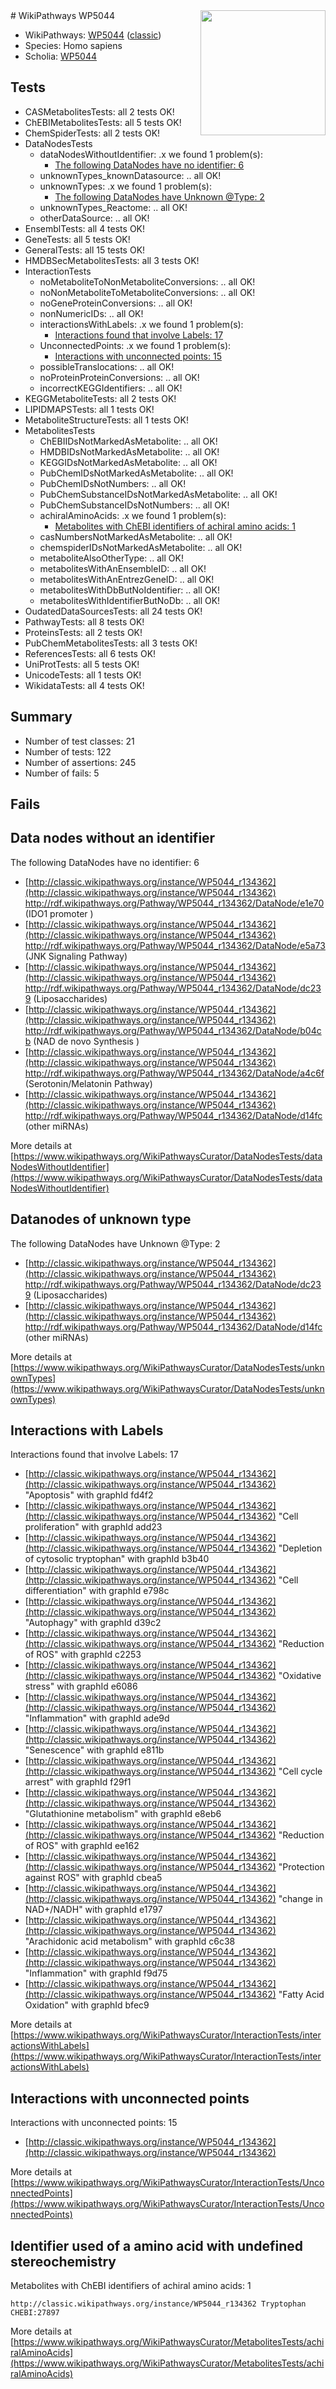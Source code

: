 <img style="float: right; width: 200px" src="https://upload.wikimedia.org/wikipedia/commons/thumb/8/83/Wplogo_with_text_500.png/640px-Wplogo_with_text_500.png" />
# WikiPathways WP5044

* WikiPathways: [WP5044](https://wikipathways.org/pathways/WP5044) ([classic](https://classic.wikipathways.org/instance/WP5044))
* Species: Homo sapiens
* Scholia: [WP5044](https://scholia.toolforge.org/wikipathways/WP5044)
## Tests
* CASMetabolitesTests: all 2 tests OK!
* ChEBIMetabolitesTests: all 5 tests OK!
* ChemSpiderTests: all 2 tests OK!
* DataNodesTests
    * dataNodesWithoutIdentifier: .x we found 1 problem(s):
        * [The following DataNodes have no identifier: 6](#d2d32fa5)
    * unknownTypes_knownDatasource: .. all OK!
    * unknownTypes: .x we found 1 problem(s):
        * [The following DataNodes have Unknown @Type: 2](#839973e0)
    * unknownTypes_Reactome: .. all OK!
    * otherDataSource: .. all OK!
* EnsemblTests: all 4 tests OK!
* GeneTests: all 5 tests OK!
* GeneralTests: all 15 tests OK!
* HMDBSecMetabolitesTests: all 3 tests OK!
* InteractionTests
    * noMetaboliteToNonMetaboliteConversions: .. all OK!
    * noNonMetaboliteToMetaboliteConversions: .. all OK!
    * noGeneProteinConversions: .. all OK!
    * nonNumericIDs: .. all OK!
    * interactionsWithLabels: .x we found 1 problem(s):
        * [Interactions found that involve Labels: 17](#fe97a8bf)
    * UnconnectedPoints: .x we found 1 problem(s):
        * [Interactions with unconnected points: 15](#7f1d407c)
    * possibleTranslocations: .. all OK!
    * noProteinProteinConversions: .. all OK!
    * incorrectKEGGIdentifiers: .. all OK!
* KEGGMetaboliteTests: all 2 tests OK!
* LIPIDMAPSTests: all 1 tests OK!
* MetaboliteStructureTests: all 1 tests OK!
* MetabolitesTests
    * ChEBIIDsNotMarkedAsMetabolite: .. all OK!
    * HMDBIDsNotMarkedAsMetabolite: .. all OK!
    * KEGGIDsNotMarkedAsMetabolite: .. all OK!
    * PubChemIDsNotMarkedAsMetabolite: .. all OK!
    * PubChemIDsNotNumbers: .. all OK!
    * PubChemSubstanceIDsNotMarkedAsMetabolite: .. all OK!
    * PubChemSubstanceIDsNotNumbers: .. all OK!
    * achiralAminoAcids: .x we found 1 problem(s):
        * [Metabolites with ChEBI identifiers of achiral amino acids: 1](#9c17608e)
    * casNumbersNotMarkedAsMetabolite: .. all OK!
    * chemspiderIDsNotMarkedAsMetabolite: .. all OK!
    * metaboliteAlsoOtherType: .. all OK!
    * metabolitesWithAnEnsembleID: .. all OK!
    * metabolitesWithAnEntrezGeneID: .. all OK!
    * metabolitesWithDbButNoIdentifier: .. all OK!
    * metabolitesWithIdentifierButNoDb: .. all OK!
* OudatedDataSourcesTests: all 24 tests OK!
* PathwayTests: all 8 tests OK!
* ProteinsTests: all 2 tests OK!
* PubChemMetabolitesTests: all 3 tests OK!
* ReferencesTests: all 6 tests OK!
* UniProtTests: all 5 tests OK!
* UnicodeTests: all 1 tests OK!
* WikidataTests: all 4 tests OK!


## Summary

* Number of test classes: 21
* Number of tests: 122
* Number of assertions: 245
* Number of fails: 5

## Fails

<a name="d2d32fa5" />

## Data nodes without an identifier

The following DataNodes have no identifier: 6

* [http://classic.wikipathways.org/instance/WP5044_r134362](http://classic.wikipathways.org/instance/WP5044_r134362) http://rdf.wikipathways.org/Pathway/WP5044_r134362/DataNode/e1e70 (IDO1 promoter
)
* [http://classic.wikipathways.org/instance/WP5044_r134362](http://classic.wikipathways.org/instance/WP5044_r134362) http://rdf.wikipathways.org/Pathway/WP5044_r134362/DataNode/e5a73 (JNK Signaling
Pathway)
* [http://classic.wikipathways.org/instance/WP5044_r134362](http://classic.wikipathways.org/instance/WP5044_r134362) http://rdf.wikipathways.org/Pathway/WP5044_r134362/DataNode/dc239 (Liposaccharides)
* [http://classic.wikipathways.org/instance/WP5044_r134362](http://classic.wikipathways.org/instance/WP5044_r134362) http://rdf.wikipathways.org/Pathway/WP5044_r134362/DataNode/b04cb (NAD de novo
Synthesis
)
* [http://classic.wikipathways.org/instance/WP5044_r134362](http://classic.wikipathways.org/instance/WP5044_r134362) http://rdf.wikipathways.org/Pathway/WP5044_r134362/DataNode/a4c6f (Serotonin/Melatonin
Pathway)
* [http://classic.wikipathways.org/instance/WP5044_r134362](http://classic.wikipathways.org/instance/WP5044_r134362) http://rdf.wikipathways.org/Pathway/WP5044_r134362/DataNode/d14fc (other 
miRNAs)


More details at [https://www.wikipathways.org/WikiPathwaysCurator/DataNodesTests/dataNodesWithoutIdentifier](https://www.wikipathways.org/WikiPathwaysCurator/DataNodesTests/dataNodesWithoutIdentifier)

<a name="839973e0" />

## Datanodes of unknown type

The following DataNodes have Unknown @Type: 2

* [http://classic.wikipathways.org/instance/WP5044_r134362](http://classic.wikipathways.org/instance/WP5044_r134362) http://rdf.wikipathways.org/Pathway/WP5044_r134362/DataNode/dc239 (Liposaccharides)
* [http://classic.wikipathways.org/instance/WP5044_r134362](http://classic.wikipathways.org/instance/WP5044_r134362) http://rdf.wikipathways.org/Pathway/WP5044_r134362/DataNode/d14fc (other 
miRNAs)


More details at [https://www.wikipathways.org/WikiPathwaysCurator/DataNodesTests/unknownTypes](https://www.wikipathways.org/WikiPathwaysCurator/DataNodesTests/unknownTypes)

<a name="fe97a8bf" />

## Interactions with Labels

Interactions found that involve Labels: 17

* [http://classic.wikipathways.org/instance/WP5044_r134362](http://classic.wikipathways.org/instance/WP5044_r134362) "Apoptosis" with graphId fd4f2
* [http://classic.wikipathways.org/instance/WP5044_r134362](http://classic.wikipathways.org/instance/WP5044_r134362) "Cell proliferation" with graphId add23
* [http://classic.wikipathways.org/instance/WP5044_r134362](http://classic.wikipathways.org/instance/WP5044_r134362) "Depletion of 
cytosolic tryptophan" with graphId b3b40
* [http://classic.wikipathways.org/instance/WP5044_r134362](http://classic.wikipathways.org/instance/WP5044_r134362) "Cell differentiation" with graphId e798c
* [http://classic.wikipathways.org/instance/WP5044_r134362](http://classic.wikipathways.org/instance/WP5044_r134362) "Autophagy" with graphId d39c2
* [http://classic.wikipathways.org/instance/WP5044_r134362](http://classic.wikipathways.org/instance/WP5044_r134362) "Reduction 
of ROS" with graphId c2253
* [http://classic.wikipathways.org/instance/WP5044_r134362](http://classic.wikipathways.org/instance/WP5044_r134362) "Oxidative stress" with graphId e6086
* [http://classic.wikipathways.org/instance/WP5044_r134362](http://classic.wikipathways.org/instance/WP5044_r134362) "Inflammation" with graphId ade9d
* [http://classic.wikipathways.org/instance/WP5044_r134362](http://classic.wikipathways.org/instance/WP5044_r134362) "Senescence" with graphId e811b
* [http://classic.wikipathways.org/instance/WP5044_r134362](http://classic.wikipathways.org/instance/WP5044_r134362) "Cell cycle arrest" with graphId f29f1
* [http://classic.wikipathways.org/instance/WP5044_r134362](http://classic.wikipathways.org/instance/WP5044_r134362) "Glutathionine
metabolism" with graphId e8eb6
* [http://classic.wikipathways.org/instance/WP5044_r134362](http://classic.wikipathways.org/instance/WP5044_r134362) "Reduction 
of ROS" with graphId ee162
* [http://classic.wikipathways.org/instance/WP5044_r134362](http://classic.wikipathways.org/instance/WP5044_r134362) "Protection
against ROS" with graphId cbea5
* [http://classic.wikipathways.org/instance/WP5044_r134362](http://classic.wikipathways.org/instance/WP5044_r134362) "change in 
NAD+/NADH" with graphId e1797
* [http://classic.wikipathways.org/instance/WP5044_r134362](http://classic.wikipathways.org/instance/WP5044_r134362) "Arachidonic acid
metabolism" with graphId c6c38
* [http://classic.wikipathways.org/instance/WP5044_r134362](http://classic.wikipathways.org/instance/WP5044_r134362) "Inflammation" with graphId f9d75
* [http://classic.wikipathways.org/instance/WP5044_r134362](http://classic.wikipathways.org/instance/WP5044_r134362) "Fatty Acid
Oxidation" with graphId bfec9


More details at [https://www.wikipathways.org/WikiPathwaysCurator/InteractionTests/interactionsWithLabels](https://www.wikipathways.org/WikiPathwaysCurator/InteractionTests/interactionsWithLabels)

<a name="7f1d407c" />

## Interactions with unconnected points

Interactions with unconnected points: 15

* [http://classic.wikipathways.org/instance/WP5044_r134362](http://classic.wikipathways.org/instance/WP5044_r134362)


More details at [https://www.wikipathways.org/WikiPathwaysCurator/InteractionTests/UnconnectedPoints](https://www.wikipathways.org/WikiPathwaysCurator/InteractionTests/UnconnectedPoints)

<a name="9c17608e" />

## Identifier used of a amino acid with undefined stereochemistry

Metabolites with ChEBI identifiers of achiral amino acids: 1
```
http://classic.wikipathways.org/instance/WP5044_r134362 Tryptophan CHEBI:27897
```

More details at [https://www.wikipathways.org/WikiPathwaysCurator/MetabolitesTests/achiralAminoAcids](https://www.wikipathways.org/WikiPathwaysCurator/MetabolitesTests/achiralAminoAcids)

